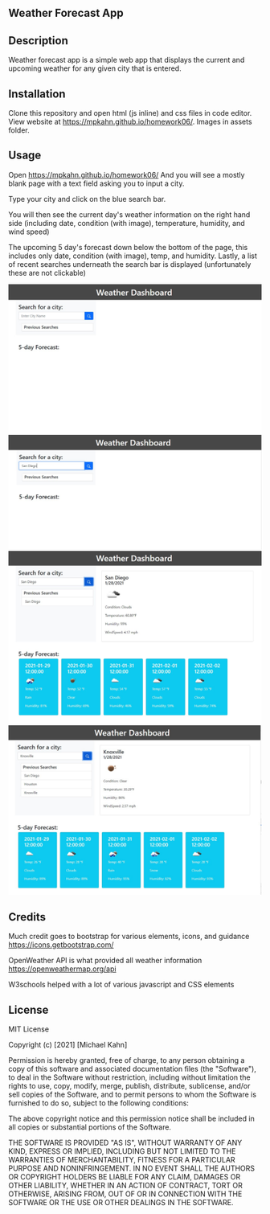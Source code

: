## Weather Forecast App

## Description
Weather forecast app is a simple web app that displays the current and upcoming weather for any given city that is entered.

## Installation
Clone this repository and open html (js inline) and css files in code editor. View website at https://mpkahn.github.io/homework06/. Images in assets folder.

## Usage
Open https://mpkahn.github.io/homework06/ And you will see a mostly blank page with a text field asking you to input a city. 

Type your city and click on the blue search bar.

You will then see the current day's weather information on the right hand side (including date, condition (with image), temperature, humidity, and wind speed)

The upcoming 5 day's forecast down below the bottom of the page, this includes only date, condition (with image), temp, and humidity.
Lastly, a list of recent searches underneath the search bar is displayed (unfortunately these are not clickable)

![Default (blank) page](assets/images/img_1.jpg)
![Text typed into search field](assets/images/img_2.jpg)
![Displaying city weather data](assets/images/img_3.jpg)
![Example of multiple cities in list](assets/images/img_4.jpg)

## Credits
Much credit goes to bootstrap for various elements, icons, and guidance https://icons.getbootstrap.com/

OpenWeather API is what provided all weather information https://openweathermap.org/api

W3schools helped with a lot  of various javascript and CSS elements


## License
MIT License

Copyright (c) [2021] [Michael Kahn]

Permission is hereby granted, free of charge, to any person obtaining a copy of this software and associated documentation files (the "Software"), to deal in the Software without restriction, including without limitation the rights to use, copy, modify, merge, publish, distribute, sublicense, and/or sell copies of the Software, and to permit persons to whom the Software is furnished to do so, subject to the following conditions:

The above copyright notice and this permission notice shall be included in all copies or substantial portions of the Software.

THE SOFTWARE IS PROVIDED "AS IS", WITHOUT WARRANTY OF ANY KIND, EXPRESS OR IMPLIED, INCLUDING BUT NOT LIMITED TO THE WARRANTIES OF MERCHANTABILITY, FITNESS FOR A PARTICULAR PURPOSE AND NONINFRINGEMENT. IN NO EVENT SHALL THE AUTHORS OR COPYRIGHT HOLDERS BE LIABLE FOR ANY CLAIM, DAMAGES OR OTHER LIABILITY, WHETHER IN AN ACTION OF CONTRACT, TORT OR OTHERWISE, ARISING FROM, OUT OF OR IN CONNECTION WITH THE SOFTWARE OR THE USE OR OTHER DEALINGS IN THE SOFTWARE.
